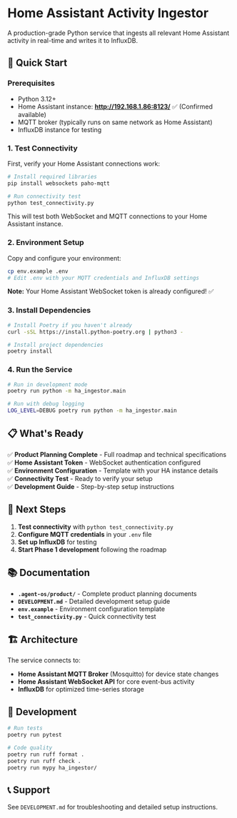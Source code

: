 # Home Assistant Activity Ingestor

A production-grade Python service that ingests all relevant Home Assistant activity in real-time and writes it to InfluxDB.

## 🚀 Quick Start

### Prerequisites
- Python 3.12+
- Home Assistant instance: **http://192.168.1.86:8123/** ✅ (Confirmed available)
- MQTT broker (typically runs on same network as Home Assistant)
- InfluxDB instance for testing

### 1. Test Connectivity
First, verify your Home Assistant connections work:

```bash
# Install required libraries
pip install websockets paho-mqtt

# Run connectivity test
python test_connectivity.py
```

This will test both WebSocket and MQTT connections to your Home Assistant instance.

### 2. Environment Setup
Copy and configure your environment:

```bash
cp env.example .env
# Edit .env with your MQTT credentials and InfluxDB settings
```

**Note:** Your Home Assistant WebSocket token is already configured! ✅

### 3. Install Dependencies
```bash
# Install Poetry if you haven't already
curl -sSL https://install.python-poetry.org | python3 -

# Install project dependencies
poetry install
```

### 4. Run the Service
```bash
# Run in development mode
poetry run python -m ha_ingestor.main

# Run with debug logging
LOG_LEVEL=DEBUG poetry run python -m ha_ingestor.main
```

## 📋 What's Ready

✅ **Product Planning Complete** - Full roadmap and technical specifications  
✅ **Home Assistant Token** - WebSocket authentication configured  
✅ **Environment Configuration** - Template with your HA instance details  
✅ **Connectivity Test** - Ready to verify your setup  
✅ **Development Guide** - Step-by-step setup instructions  

## 🎯 Next Steps

1. **Test connectivity** with `python test_connectivity.py`
2. **Configure MQTT credentials** in your `.env` file
3. **Set up InfluxDB** for testing
4. **Start Phase 1 development** following the roadmap

## 📚 Documentation

- **`.agent-os/product/`** - Complete product planning documents
- **`DEVELOPMENT.md`** - Detailed development setup guide
- **`env.example`** - Environment configuration template
- **`test_connectivity.py`** - Quick connectivity test

## 🏗️ Architecture

The service connects to:
- **Home Assistant MQTT Broker** (Mosquitto) for device state changes
- **Home Assistant WebSocket API** for core event-bus activity
- **InfluxDB** for optimized time-series storage

## 🔧 Development

```bash
# Run tests
poetry run pytest

# Code quality
poetry run ruff format .
poetry run ruff check .
poetry run mypy ha_ingestor/
```

## 📞 Support

See `DEVELOPMENT.md` for troubleshooting and detailed setup instructions.
